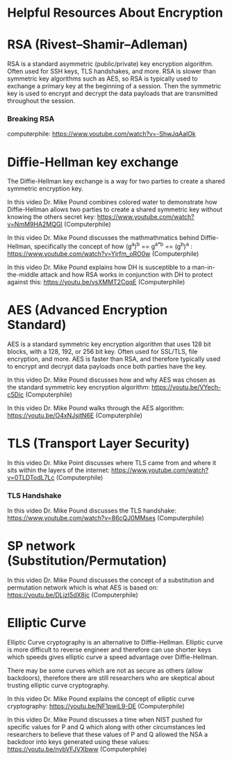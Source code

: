 # Helpful Resources About Encryption

# RSA (Rivest–Shamir–Adleman)

RSA is a standard asymmetric (public/private) key encryption algorithm. Often used for SSH keys, TLS handshakes, and more. RSA is slower than symmetric key algorithms such as AES, so RSA is typically used to exchange a primary key at the beginning of a session. Then the symmetric key is used to encrypt and decrypt the data payloads that are transmitted throughout the session. 

### Breaking RSA

computerphile: https://www.youtube.com/watch?v=-ShwJqAalOk

# Diffie-Hellman key exchange

The Diffie-Hellman key exchange is a way for two parties to create a shared symmetric encryption key.

In this video Dr. Mike Pound combines colored water to demonstrate how Diffie-Hellman allows two parties to create a shared symmetric key without knowing the others secret key: https://www.youtube.com/watch?v=NmM9HA2MQGI (Computerphile)

In this video Dr. Mike Pound discusses the mathmathmatics behind Diffie-Hellman, specifically the concept of how (g<sup>a</sup>)<sup>b</sup> == g<sup>a\*b</sup> == (g<sup>b</sup>)<sup>a</sup> : https://www.youtube.com/watch?v=Yjrfm_oRO0w (Computerphile)

In this video Dr. Mike Pound explains how DH is susceptible to a man-in-the-middle attack and how RSA works in conjunction with DH to protect against this: https://youtu.be/vsXMMT2CqqE (Computerphile)

# AES (Advanced Encryption Standard)

AES is a standard symmetric key encryption algorithm that uses 128 bit blocks, with a 128, 192, or 256 bit key. Often used for SSL/TLS, file encryption, and more. AES is faster than RSA, and therefore typically used to encrypt and decrypt data payloads once both parties have the key.

In this video Dr. Mike Pound discusses how and why AES was chosen as the standard symmetric key encryption algorithm: https://youtu.be/VYech-c5Dic (Computerphile)

In this video Dr. Mike Pound walks through the AES algorithm: https://youtu.be/O4xNJsjtN6E (Computerphile)

# TLS (Transport Layer Security)

In this video Dr. Mike Point discusses where TLS came from and where it sits within the layers of the internet: https://www.youtube.com/watch?v=0TLDTodL7Lc (Computerphile)

### TLS Handshake

In this video Dr. Mike Pound discusses the TLS handshake: https://www.youtube.com/watch?v=86cQJ0MMses (Computerphile)

# SP network (Substitution/Permutation)

In this video Dr. Mike Pound discusses the concept of a substitution and permutation network which is what AES is based on: https://youtu.be/DLjzI5dX8jc (Computerphile)

# Elliptic Curve

Elliptic Curve cryptography is an alternative to Diffie-Hellman. Elliptic curve is more difficult to reverse engineer and therefore can use shorter keys which speeds gives elliptic curve a speed advantage over Diffie-Hellman.

There may be some curves which are not as secure as others (allow backdoors), therefore there are still researchers who are skeptical about trusting elliptic curve cryptography.

In this video Dr. Mike Pound explains the concept of elliptic curve cryptography: https://youtu.be/NF1pwjL9-DE (Computerphile)

In this video Dr. Mike Pound discusses a time when NIST pushed for specific values for P and Q which along with other circumstances led researchers to believe that these values of P and Q allowed the NSA a backdoor into keys generated using these values: https://youtu.be/nybVFJVXbww (Computerphile)

